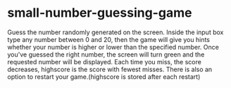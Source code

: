 # small-number-guessing-game

Guess the number randomly generated on the screen.
Inside the input box type any number between 0 and 20, then the game will give you hints whether your number is higher or lower than the specified number.
Once you've guessed the right number, the screen will turn green and the requested number will be displayed.
Each time you miss, the score decreases, highscore is the score with fewest misses.
There is also an option to restart your game.(highscore is stored after each restart)
